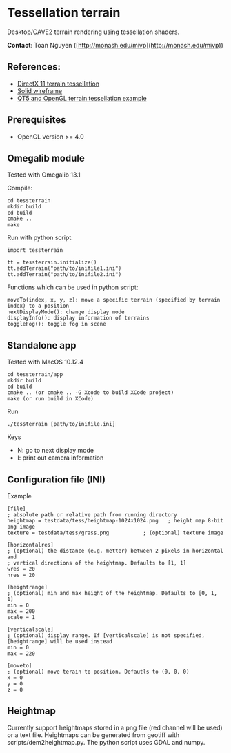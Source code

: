 # Tessellation terrain

Desktop/CAVE2 terrain rendering using tessellation shaders.

**Contact**: Toan Nguyen ([http://monash.edu/mivp](http://monash.edu/mivp))

## References:
- [DirectX 11 terrain tessellation](https://developer.nvidia.com/sites/default/files/akamai/gamedev/files/sdk/11/TerrainTessellation_WhitePaper.pdf)
- [Solid wireframe](http://developer.download.nvidia.com/SDK/10.5/direct3d/Source/SolidWireframe/Doc/SolidWireframe.pdf)
- [QT5 and OpenGL terrain tessellation example](http://www.kdab.com/opengl-in-qt-5-1-part-5/)

## Prerequisites

- OpenGL version >= 4.0


## Omegalib module

Tested with Omegalib 13.1

Compile:
```
cd tessterrain
mkdir build
cd build
cmake ..
make
```

Run with python script:
```
import tessterrain

tt = tessterrain.initialize()
tt.addTerrain("path/to/inifile1.ini")
tt.addTerrain("path/to/inifile2.ini")
```

Functions which can be used in python script:
```
moveTo(index, x, y, z): move a specific terrain (specified by terrain index) to a position
nextDisplayMode(): change display mode
displayInfo(): display information of terrains
toggleFog(): toggle fog in scene
```

## Standalone app

Tested with MacOS 10.12.4

```
cd tessterrain/app
mkdir build
cd build
cmake .. (or cmake .. -G Xcode to build XCode project)
make (or run build in XCode)
```

Run
```
./tessterrain [path/to/inifile.ini]
```

Keys

- N: go to next display mode
- I: print out camera information

## Configuration file (INI)

Example

```
[file]
; absolute path or relative path from running directory
heightmap = testdata/tess/heightmap-1024x1024.png	; height map 8-bit png image
texture = testdata/tess/grass.png			; (optional) texture image

[horizontalres]
; (optional) the distance (e.g. metter) between 2 pixels in horizontal and 
; vertical directions of the heightmap. Defaults to [1, 1]
wres = 20
hres = 20

[heightrange]
; (optional) min and max height of the heightmap. Defaults to [0, 1, 1]
min = 0
max = 200
scale = 1

[verticalscale]
; (optional) display range. If [verticalscale] is not specified, [heightrange] will be used instead
min = 0
max = 220

[moveto]
; (optional) move terain to position. Defautls to (0, 0, 0)
x = 0
y = 0
z = 0
```

## Heightmap

Currently support heightmaps stored in a png file (red channel will be used) or a text file.
Heightmaps can be generated from geotiff with scripts/dem2heightmap.py. The python script uses GDAL and numpy.
